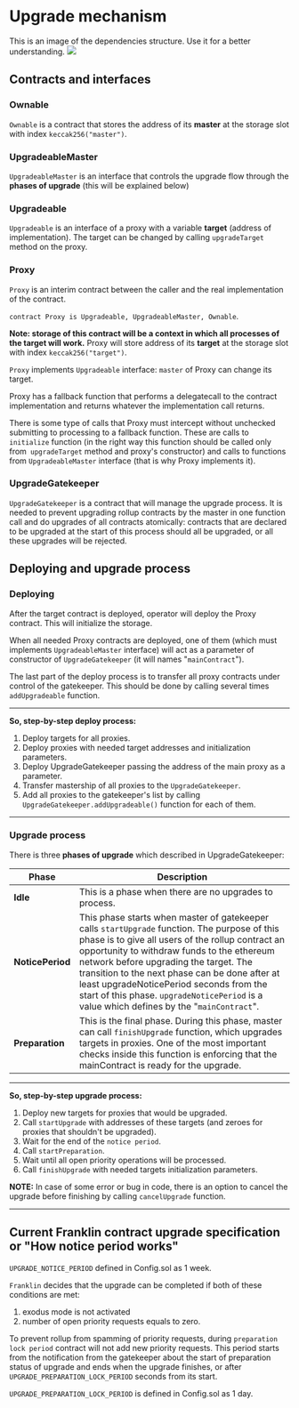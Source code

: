 # Upgrade mechanism

This is an image of the dependencies structure.
Use it for a better understanding.
![](https://docs.google.com/drawings/d/e/2PACX-1vQWlvxseJXa-X8PhrkpshBiE_rlJJak4noE2wl__0uH957MHK2jLlzxWMfOMsr7AnzpfMqga52bn-Oc/pub?w=960&h=720)

## Contracts and interfaces

### Ownable

`Ownable` is a contract that stores the address of its **master** at the storage slot with index `keccak256("master")`.

### UpgradeableMaster

`UpgradeableMaster` is an interface that controls the upgrade flow through the **phases of upgrade** (this will be explained below)

### Upgradeable

`Upgradeable` is an interface of a proxy with a variable **target** (address of implementation). The target can be changed by calling `upgradeTarget` method on the proxy.

### Proxy

`Proxy` is an interim contract between the caller and the real implementation of the contract.

`contract Proxy is Upgradeable, UpgradeableMaster, Ownable`.

**Note: storage of this contract will be a context in which all processes of the target will work.** Proxy will store address of its **target** at the storage slot with index `keccak256("target")`.

`Proxy` implements `Upgradeable` interface: `master` of Proxy can change its target.

Proxy has a fallback function that performs a delegatecall to the contract implementation and returns whatever the implementation call returns.

There is some type of calls that Proxy must intercept without unchecked submitting to processing to a fallback function. These are calls to `initialize` function (in the right way this function should be called only from` upgradeTarget` method and proxy's constructor) and calls to functions from `UpgradeableMaster` interface (that is why Proxy implements it).

### UpgradeGatekeeper

`UpgradeGatekeeper` is a contract that will manage the upgrade process. It is needed to prevent upgrading rollup contracts by the master in one function call and do upgrades of all contracts atomically: contracts that are declared to be upgraded at the start of this process should all be upgraded, or all these upgrades will be rejected.

## Deploying and upgrade process

### Deploying

After the target contract is deployed, operator will deploy the Proxy contract. This will initialize the storage.

When all needed Proxy contracts are deployed, one of them (which must implements `UpgradeableMaster` interface) will act as a parameter of constructor of `UpgradeGatekeeper` (it will names "`mainContract`").

The last part of the deploy process is to transfer all proxy contracts under control of the gatekeeper. This should be done by calling several times `addUpgradeable` function.

---

**So, step-by-step deploy process:**

1. Deploy targets for all proxies.
2. Deploy proxies with needed target addresses and initialization parameters.
3. Deploy UpgradeGatekeeper passing the address of the main proxy as a parameter.
4. Transfer mastership of all proxies to the `UpgradeGatekeeper`.
5. Add all proxies to the gatekeeper's list by calling `UpgradeGatekeeper.addUpgradeable()` function for each of them.

---

### Upgrade process

There is three **phases of upgrade** which described in UpgradeGatekeeper:

|Phase|Description|
|-|-|
|**Idle**|This is a phase when there are no upgrades to process.|
|**NoticePeriod**|This phase starts when master of gatekeeper calls `startUpgrade` function. The purpose of this phase is to give all users of the rollup contract an opportunity to withdraw funds to the ethereum network before upgrading the target. The transition to the next phase can be done after at least upgradeNoticePeriod seconds from the start of this phase. `upgradeNoticePeriod` is a value which defines by the "`mainContract`".|
|**Preparation**|This is the final phase. During this phase, master can call `finishUpgrade` function, which upgrades targets in proxies. One of the most important checks inside this function is enforcing that the mainContract is ready for the upgrade.|

---

**So, step-by-step upgrade process:**

1. Deploy new targets for proxies that would be upgraded.
2. Call `startUpgrade` with addresses of these targets (and zeroes for proxies that shouldn't be upgraded).
3. Wait for the end of the `notice period`.
4. Call `startPreparation`.
5. Wait until all open priority operations will be processed.
6. Call `finishUpgrade` with needed targets initialization parameters.

**NOTE:** In case of some error or bug in code, there is an option to cancel the upgrade before finishing by calling `cancelUpgrade` function.

---

## Current Franklin contract upgrade specification or "How notice period works"

`UPGRADE_NOTICE_PERIOD` defined in Config.sol as 1 week.

`Franklin` decides that the upgrade can be completed if both of these conditions are met:
1. exodus mode is not activated
2. number of open priority requests equals to zero.

To prevent rollup from spamming of priority requests, during `preparation lock period` contract will not add new priority requests.
This period starts from the notification from the gatekeeper about the start of preparation status of upgrade and ends when the upgrade finishes, or after `UPGRADE_PREPARATION_LOCK_PERIOD` seconds from its start.

`UPGRADE_PREPARATION_LOCK_PERIOD` is defined in Config.sol as 1 day.